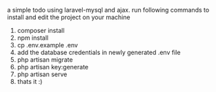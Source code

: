 a simple todo using laravel-mysql and ajax.
run following commands to install and edit the project on your machine
1. composer install
2. npm install
3. cp .env.example .env
4. add the database credentials in newly generated .env file
5. php artisan migrate
6. php artisan key:generate
7. php artisan serve
7. thats it :)
